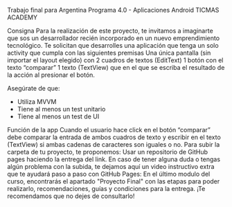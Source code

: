 Trabajo final para Argentina Programa 4.0 - Aplicaciones Android
TICMAS ACADEMY



Consigna
Para la realización de este proyecto, te invitamos a imaginarte que sos un desarrollador recién incorporado en un nuevo emprendimiento tecnológico. 
Te solicitan que desarrolles una aplicación que tenga un solo activity que cumpla con las siguientes premisas 
Una única pantalla (sin importar el layout elegido) con 2 cuadros de textos (EditText) 
1 botón con el texto “comparar” 
1 texto (TextView) que en el que se escriba el resultado de la acción al presionar el botón. 

Asegúrate de que: 
- Utiliza MVVM 
- Tiene al menos un test unitario
- Tiene al menos un test de UI 

Función de la app
Cuando el usuario hace click en el botón “comparar” debe comparar la entrada de ambos cuadros de texto y escribir en el texto (TextView) si ambas cadenas de caracteres son iguales o no.
Para subir la carpeta de tu proyecto, te proponemos: Usar un repositorio de GitHub pages haciendo la entrega del link. En caso de tener alguna duda o tengas algún problema con la subida, te dejamos aquí un video instructivo extra que te ayudará paso a paso con GitHub Pages: 
En el último modulo del curso, encontrarás el apartado "Proyecto Final" con las etapas para poder realizarlo, recomendaciones, guías y condiciones para la entrega. ¡Te recomendamos que no dejes de consultarlo!
